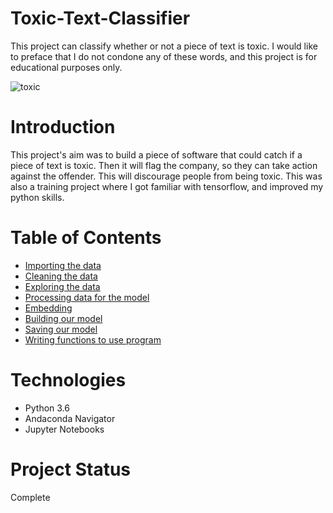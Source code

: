 # Toxic-Text-Classifier
This project can classify whether or not a piece of text is toxic. I would like to preface that I do not condone any of these words, and this project is for educational purposes only.

![toxic](https://user-images.githubusercontent.com/70412777/100525393-5a3fd700-3175-11eb-885e-16c73f5da8e1.png)

# Introduction
This project's aim was to build a piece of software that could catch if a piece of text is toxic. Then it will flag the company, so they can take action against the offender. This will discourage people from being toxic. This was also a training project where I got familiar with tensorflow, and improved my python skills.

# Table of Contents
* [Importing the data](#importing-the-data)
* [Cleaning the data](#cleaning-the-data)
* [Exploring the data](#exploring-the-data)
* [Processing data for the model](#processing-data-for-the-model)
* [Embedding](#embedding)
* [Building our model](#building-our-actual-model)
* [Saving our model](#saving-our-model)
* [Writing functions to use program](#Writing-functions-so-we-can-use-model-to-predict-toxicity)

# Technologies
- Python 3.6
- Andaconda Navigator
- Jupyter Notebooks

# Project Status 
Complete
